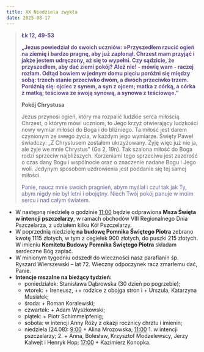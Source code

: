 ```yaml
---
title: XX Niedziela zwykła
date: 2025-08-17
---
```


> **<span style="color: #5D4587;">Łk 12, 49-53 </span>**
>
> **<span style="color: #5D4587;">„Jezus powiedział do swoich uczniów: »Przyszedłem rzucić ogień na ziemię i bardzo pragnę, aby już zapłonął. Chrzest mam przyjąć i jakże jestem udręczony, aż się to wypełni. Czy sądzicie, że przyszedłem, aby dać ziemi pokój? Ależ nie! - mówię wam - raczej rozłam. Odtąd bowiem w jednym domu pięciu poróżni się między sobą: trzech stanie przeciwko dwóm, a dwóch przeciwko trzem. Poróżnią się: ojciec z synem, a syn z ojcem; matka z córką, a córka z matką; teściowa ze swoją synową, a synowa z teściową«.”</span>**
>
>
>
> **Pokój Chrystusa**
>
> Jezus przynosi ogień, który ma rozpalić ludzkie serca miłością. Chrzest, o którym mówi uczniom, to Jego krzyż otwierający ludzkości nowy wymiar miłości do Boga i do bliźniego. Ta miłość jest darem czynionym ze swego życia, w każdym jego wymiarze. Święty Paweł świadczy: „Z Chrystusem zostałem ukrzyżowany. Żyję więc już nie ja, ale żyje we mnie Chrystus" (Ga 2, 19n). Tak szalona miłość do Boga rodzi sprzeciw najbliższych. Korzeniami tego sprzeciwu jest zazdrość o czas dany Bogu i wspólnocie oraz o znaczenie nadane Bogu i Jego woli. Jedynym sposobem uzdrowienia jest poddanie się tej samej miłości.
>
> <span style="color: #666699;">Panie, naucz mnie swoich pragnień, abym myślał i czuł tak jak Ty, abym nigdy nie był letni i obojętny. Niech Twój pokój panuje w moim sercu i nad całym światem.
> &nbsp;

- W następną niedzielę o godzinie <u>11:00</u> będzie odprawiona **Msza Święta w intencji pszczelarzy**, w ramach obchodów VIII Regionalnego Dnia Pszczelarza, z udziałem kilku Kół Pszczelarzy.
- W poprzednią niedzielę **na budowę Pomnika Świętego Piotra** zebrano kwotę 1115 złotych, w tym z cegiełek 900 złotych, do puszki 215 złotych. W imieniu **Komitetu Budowy Pomnika Świętego Piotra** składam serdeczne Bóg zapłać.
- W minionym tygodniu odszedł do wieczności nasz parafianin śp. Ryszard Wierszewski – lat 72. Wieczny odpoczynek racz zmarłemu dać, Panie.
- **Intencje mszalne na bieżący tydzień:**
  - poniedziałek: Stanisława Dąbrowska (30 dzień po pogrzebie);
  - wtorek: + Ireneusz, ++ rodzice z obojga stron i + Urszula, Katarzyna Musiałek;
  - środa: + Roman Koralewski;
  - czwartek: + Adam Wyszkowski;
  - piątek: + Piotr Schimmelpfenig;
  - sobota: w intencji Anny Róży z okazji rocznicy chrztu i imienin;
  - niedziela (24.08): <u>9:00</u> + Alina Mrozowska; <u>11:00</u> 1. w intencji pszczelarzy; 2. + Anna, Bolesław, Krzysztof Modzelewscy, Jerzy Kalwejt i Henryk Hop; <u>17:00</u> + Kazimierz Konopka.



